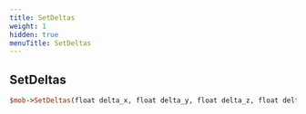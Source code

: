 ```yaml
---
title: SetDeltas
weight: 1
hidden: true
menuTitle: SetDeltas
---
```

## SetDeltas
```perl
$mob->SetDeltas(float delta_x, float delta_y, float delta_z, float delta_h)
```
